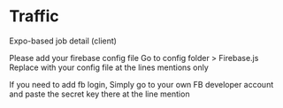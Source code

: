 # Traffic
Expo-based job detail (client)


Please add your firebase config file
Go to config folder > Firebase.js
Replace with your config file at the lines mentions only


If you need to add fb login,
Simply go to your own FB developer account and paste the secret key there at the line mention
